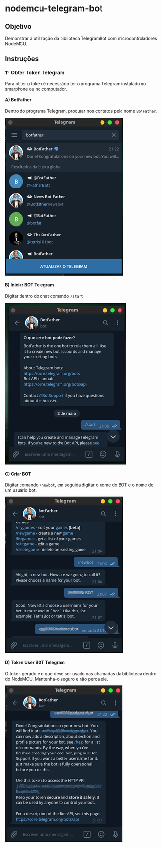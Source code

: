 # nodemcu-telegram-bot

## Objetivo

Demonstrar a utilização da biblioteca TelegramBot com microcontroladores NodeMCU.

## Instruções

### 1° Obter Token Telegram

Para obter o token é necessário ter o programa Telegram instalado no smarphone ou no computador.

#### A) BotFather

Dentro do programa Telegram, procurar nos contatos pelo nome `BotFather`.

![image](resources/search-bot.png)

#### B) Iniciar BOT Telegram

Digitar dentro do chat comando `/start`

![image](resources/start-bot.png)

#### C) Criar BOT

Digitar comando `/newbot`, em seguida digitar o nome do BOT e o nome de um usuário bot.

![image](resources/create-bot.png)

#### D) Token User BOT Telegram

O token gerado é o que deve ser usado nas chamadas da biblioteca dentro do NodeMCU. Mantenha-o seguro e não perca ele.

![image](resources/token-bot.png)